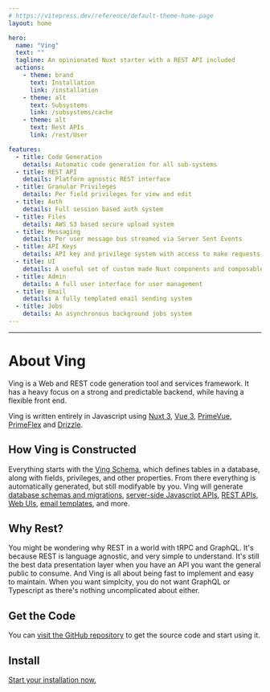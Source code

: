 ```yaml
---
# https://vitepress.dev/reference/default-theme-home-page
layout: home

hero:
  name: "Ving"
  text: ""
  tagline: An opinionated Nuxt starter with a REST API included
  actions:
    - theme: brand
      text: Installation
      link: /installation
    - theme: alt
      text: Subsystems
      link: /subsystems/cache
    - theme: alt
      text: Rest APIs
      link: /rest/User

features:
  - title: Code Generation
    details: Automatic code generation for all sub-systems
  - title: REST API
    details: Platform agnostic REST interface
  - title: Granular Privileges
    details: Per field privileges for view and edit
  - title: Auth
    details: Full session based auth system
  - title: Files
    details: AWS S3 based secure upload system
  - title: Messaging
    details: Per user message bus streamed via Server Sent Events
  - title: API Keys
    details: API key and privilege system with access to make requests on behalf of other users
  - title: UI
    details: A useful set of custom made Nuxt components and composables
  - title: Admin
    details: A full user interface for user management
  - title: Email
    details: A fully templated email sending system
  - title: Jobs
    details: An asynchronous background jobs system
---
```


---
# About Ving

Ving is a Web and REST code generation tool and services framework. It has a heavy focus on a strong and predictable backend, while having a flexible front end. 

Ving is written entirely in Javascript using [Nuxt 3](http://nuxt.com), [Vue 3](http://vuejs.org), [PrimeVue](https://primevue.org), [PrimeFlex](https://www.primefaces.org/primeflex/) and [Drizzle](https://github.com/drizzle-team/drizzle-orm).


## How Ving is Constructed
Everything starts with the [Ving Schema](subsytems/ving-schema), which defines tables in a database, along with fields, privileges, and other properties. From there everything is automatically generated, but still modifyable by you. Ving will generate [database schemas and migrations](subsytems/drizzle), [server-side Javascript APIs](subsytems/ving-record), [REST APIs](subsytems/rest), [Web UIs](subsytems/ui), [email templates](subsytems/email), and more.


## Why Rest?
You might be wondering why REST in a world with tRPC and GraphQL. It's because REST is language agnostic, and very simple to understand. It's still the best data presentation layer when you have an API you want the general public to consume. And Ving is all about being fast to implement and easy to maintain. When you want simplcity, you do not want GraphQL or Typescript as there's nothing uncomplicated about either.


## Get the Code
You can [visit the GitHub repository](https://github.com/plainblack/ving) to get the source code and start using it.

## Install
[Start your installation now.](installation)